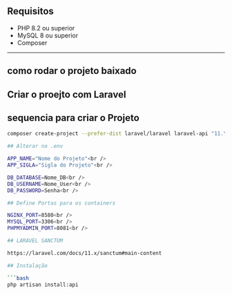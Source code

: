 ## Requisitos

-   PHP 8.2 ou superior
-   MySQL 8 ou superior
-   Composer

---

## como rodar o projeto baixado

## Criar o proejto com Laravel

## sequencia para criar o Projeto

````bash
composer create-project --prefer-dist laravel/laravel laravel-api "11.\*"

## Alterar no .env

APP_NAME="Nome do Projeto"<br />
APP_SIGLA="Sigla do Projeto"<br />

DB_DATABASE=Nome_DB<br />
DB_USERNAME=Nome_User<br />
DB_PASSWORD=Senha<br />

## Define Portas para os containers

NGINX_PORT=8580<br />
MYSQL_PORT=3306<br />
PHPMYADMIN_PORT=8081<br />

## LARAVEL SANCTUM

https://laravel.com/docs/11.x/sanctum#main-content

## Instalação

```bash
php artisan install:api
````
